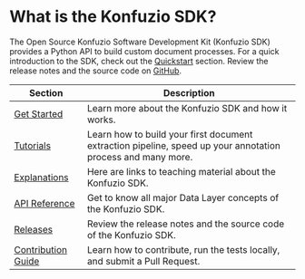 # What is the Konfuzio SDK?

The Open Source Konfuzio Software Development Kit (Konfuzio SDK) provides a Python API to build custom document processes. For a quick introduction to the SDK, check out the [Quickstart](https://dev.konfuzio.com/sdk/home/index.html) section. Review the release notes and the source code on [GitHub](https://github.com/konfuzio-ai/konfuzio-sdk/releases).

| Section                                        | Description                                                                                                 |
|------------------------------------------------|-------------------------------------------------------------------------------------------------------------|
| [Get Started](examples/index.html#install-sdk) | Learn more about the Konfuzio SDK and how it works.                                                         |
| [Tutorials](examples/examples.html#tutorials)  | Learn how to build your first document extraction pipeline, speed up your annotation process and many more. |
| [Explanations](explanations.html)              | Here are links to teaching material about the Konfuzio SDK.                                                 |
| [API Reference](sourcecode.html)               | Get to know all major Data Layer concepts of the Konfuzio SDK.                                              |
| [Releases](releases.html)                      | Review the release notes and the source code of the Konfuzio SDK.                                           |
| [Contribution Guide](contribution.html)        | Learn how to contribute, run the tests locally, and submit a Pull Request.                                  |
